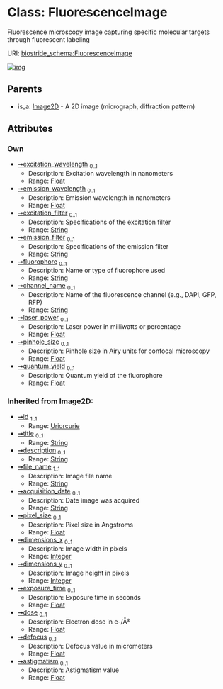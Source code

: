 
# Class: FluorescenceImage

Fluorescence microscopy image capturing specific molecular targets through fluorescent labeling

URI: [biostride_schema:FluorescenceImage](https://w3id.org/biostride/schema/FluorescenceImage)


[![img](https://yuml.me/diagram/nofunky;dir:TB/class/[Image2D],[Image2D]^-[FluorescenceImage&#124;excitation_wavelength:float%20%3F;emission_wavelength:float%20%3F;excitation_filter:string%20%3F;emission_filter:string%20%3F;fluorophore:string%20%3F;channel_name:string%20%3F;laser_power:float%20%3F;pinhole_size:float%20%3F;quantum_yield:float%20%3F;defocus(i):float%20%3F;astigmatism(i):float%20%3F;file_name(i):string;acquisition_date(i):string%20%3F;pixel_size(i):float%20%3F;dimensions_x(i):integer%20%3F;dimensions_y(i):integer%20%3F;exposure_time(i):float%20%3F;dose(i):float%20%3F;id(i):uriorcurie;title(i):string%20%3F;description(i):string%20%3F])](https://yuml.me/diagram/nofunky;dir:TB/class/[Image2D],[Image2D]^-[FluorescenceImage&#124;excitation_wavelength:float%20%3F;emission_wavelength:float%20%3F;excitation_filter:string%20%3F;emission_filter:string%20%3F;fluorophore:string%20%3F;channel_name:string%20%3F;laser_power:float%20%3F;pinhole_size:float%20%3F;quantum_yield:float%20%3F;defocus(i):float%20%3F;astigmatism(i):float%20%3F;file_name(i):string;acquisition_date(i):string%20%3F;pixel_size(i):float%20%3F;dimensions_x(i):integer%20%3F;dimensions_y(i):integer%20%3F;exposure_time(i):float%20%3F;dose(i):float%20%3F;id(i):uriorcurie;title(i):string%20%3F;description(i):string%20%3F])

## Parents

 *  is_a: [Image2D](Image2D.md) - A 2D image (micrograph, diffraction pattern)

## Attributes


### Own

 * [➞excitation_wavelength](fluorescenceImage__excitation_wavelength.md)  <sub>0..1</sub>
     * Description: Excitation wavelength in nanometers
     * Range: [Float](types/Float.md)
 * [➞emission_wavelength](fluorescenceImage__emission_wavelength.md)  <sub>0..1</sub>
     * Description: Emission wavelength in nanometers
     * Range: [Float](types/Float.md)
 * [➞excitation_filter](fluorescenceImage__excitation_filter.md)  <sub>0..1</sub>
     * Description: Specifications of the excitation filter
     * Range: [String](types/String.md)
 * [➞emission_filter](fluorescenceImage__emission_filter.md)  <sub>0..1</sub>
     * Description: Specifications of the emission filter
     * Range: [String](types/String.md)
 * [➞fluorophore](fluorescenceImage__fluorophore.md)  <sub>0..1</sub>
     * Description: Name or type of fluorophore used
     * Range: [String](types/String.md)
 * [➞channel_name](fluorescenceImage__channel_name.md)  <sub>0..1</sub>
     * Description: Name of the fluorescence channel (e.g., DAPI, GFP, RFP)
     * Range: [String](types/String.md)
 * [➞laser_power](fluorescenceImage__laser_power.md)  <sub>0..1</sub>
     * Description: Laser power in milliwatts or percentage
     * Range: [Float](types/Float.md)
 * [➞pinhole_size](fluorescenceImage__pinhole_size.md)  <sub>0..1</sub>
     * Description: Pinhole size in Airy units for confocal microscopy
     * Range: [Float](types/Float.md)
 * [➞quantum_yield](fluorescenceImage__quantum_yield.md)  <sub>0..1</sub>
     * Description: Quantum yield of the fluorophore
     * Range: [Float](types/Float.md)

### Inherited from Image2D:

 * [➞id](namedThing__id.md)  <sub>1..1</sub>
     * Range: [Uriorcurie](types/Uriorcurie.md)
 * [➞title](namedThing__title.md)  <sub>0..1</sub>
     * Range: [String](types/String.md)
 * [➞description](namedThing__description.md)  <sub>0..1</sub>
     * Range: [String](types/String.md)
 * [➞file_name](image__file_name.md)  <sub>1..1</sub>
     * Description: Image file name
     * Range: [String](types/String.md)
 * [➞acquisition_date](image__acquisition_date.md)  <sub>0..1</sub>
     * Description: Date image was acquired
     * Range: [String](types/String.md)
 * [➞pixel_size](image__pixel_size.md)  <sub>0..1</sub>
     * Description: Pixel size in Angstroms
     * Range: [Float](types/Float.md)
 * [➞dimensions_x](image__dimensions_x.md)  <sub>0..1</sub>
     * Description: Image width in pixels
     * Range: [Integer](types/Integer.md)
 * [➞dimensions_y](image__dimensions_y.md)  <sub>0..1</sub>
     * Description: Image height in pixels
     * Range: [Integer](types/Integer.md)
 * [➞exposure_time](image__exposure_time.md)  <sub>0..1</sub>
     * Description: Exposure time in seconds
     * Range: [Float](types/Float.md)
 * [➞dose](image__dose.md)  <sub>0..1</sub>
     * Description: Electron dose in e-/Å²
     * Range: [Float](types/Float.md)
 * [➞defocus](image2D__defocus.md)  <sub>0..1</sub>
     * Description: Defocus value in micrometers
     * Range: [Float](types/Float.md)
 * [➞astigmatism](image2D__astigmatism.md)  <sub>0..1</sub>
     * Description: Astigmatism value
     * Range: [Float](types/Float.md)
